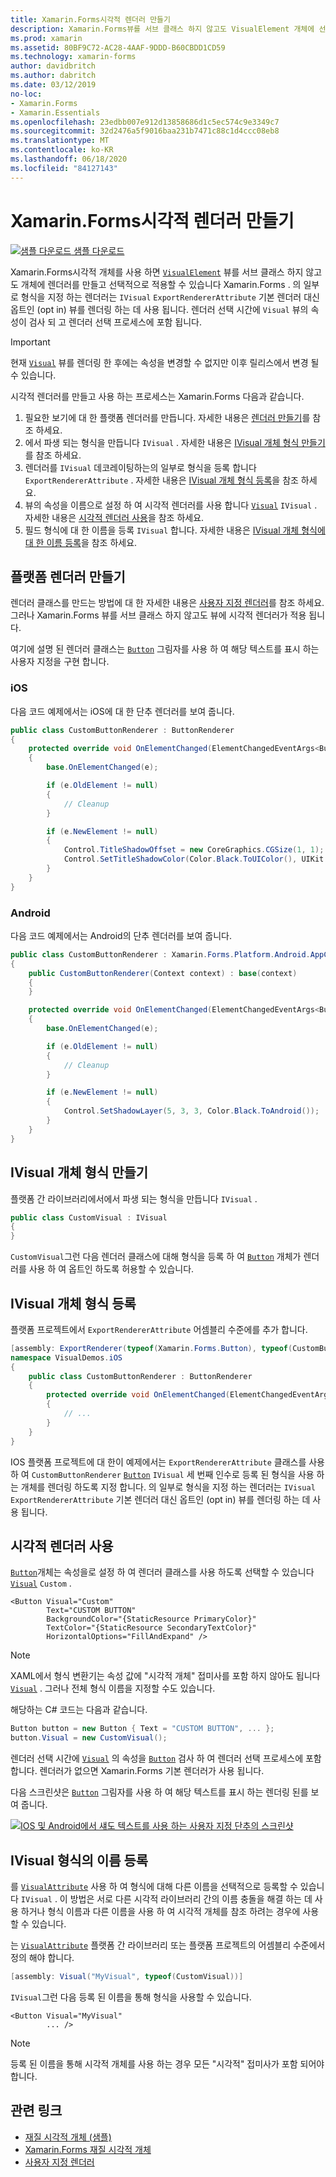 ```yaml
---
title: Xamarin.Forms시각적 렌더러 만들기
description: Xamarin.Forms뷰를 서브 클래스 하지 않고도 VisualElement 개체에 선택적으로 적용 되는 시각적 개체를 만듭니다 Xamarin.Forms .
ms.prod: xamarin
ms.assetid: 80BF9C72-AC28-4AAF-9DDD-B60CBDD1CD59
ms.technology: xamarin-forms
author: davidbritch
ms.author: dabritch
ms.date: 03/12/2019
no-loc:
- Xamarin.Forms
- Xamarin.Essentials
ms.openlocfilehash: 23edbb007e912d13858686d1c5ec574c9e3349c7
ms.sourcegitcommit: 32d2476a5f9016baa231b7471c88c1d4ccc08eb8
ms.translationtype: MT
ms.contentlocale: ko-KR
ms.lasthandoff: 06/18/2020
ms.locfileid: "84127143"
---
```

# <a name="create-a-xamarinforms-visual-renderer"></a>Xamarin.Forms시각적 렌더러 만들기

[![샘플 다운로드](~/media/shared/download.png) 샘플 다운로드](https://docs.microsoft.com/samples/xamarin/xamarin-forms-samples/userinterface-visualdemos)

Xamarin.Forms시각적 개체를 사용 하면 [`VisualElement`](xref:Xamarin.Forms.VisualElement) 뷰를 서브 클래스 하지 않고도 개체에 렌더러를 만들고 선택적으로 적용할 수 있습니다 Xamarin.Forms . 의 일부로 형식을 지정 하는 렌더러는 `IVisual` `ExportRendererAttribute` 기본 렌더러 대신 옵트인 (opt in) 뷰를 렌더링 하는 데 사용 됩니다. 렌더러 선택 시간에 `Visual` 뷰의 속성이 검사 되 고 렌더러 선택 프로세스에 포함 됩니다.

> [!IMPORTANT]
> 현재 [`Visual`](xref:Xamarin.Forms.VisualElement.Visual) 뷰를 렌더링 한 후에는 속성을 변경할 수 없지만 이후 릴리스에서 변경 될 수 있습니다.

시각적 렌더러를 만들고 사용 하는 프로세스는 Xamarin.Forms 다음과 같습니다.

1. 필요한 보기에 대 한 플랫폼 렌더러를 만듭니다. 자세한 내용은 [렌더러 만들기](#create-platform-renderers)를 참조 하세요.
1. 에서 파생 되는 형식을 만듭니다 `IVisual` . 자세한 내용은 [IVisual 개체 형식 만들기](#create-an-ivisual-type)를 참조 하세요.
1. 렌더러를 `IVisual` 데코레이팅하는의 일부로 형식을 등록 합니다 `ExportRendererAttribute` . 자세한 내용은 [IVisual 개체 형식 등록](#register-the-ivisual-type)을 참조 하세요.
1. 뷰의 속성을 이름으로 설정 하 여 시각적 렌더러를 사용 합니다 [`Visual`](xref:Xamarin.Forms.VisualElement.Visual) `IVisual` . 자세한 내용은 [시각적 렌더러 사용](#consume-the-visual-renderer)을 참조 하세요.
1. 필드 형식에 대 한 이름을 등록 `IVisual` 합니다. 자세한 내용은 [IVisual 개체 형식에 대 한 이름 등록](#register-a-name-for-the-ivisual-type)을 참조 하세요.

## <a name="create-platform-renderers"></a>플랫폼 렌더러 만들기

렌더러 클래스를 만드는 방법에 대 한 자세한 내용은 [사용자 지정 렌더러](~/xamarin-forms/app-fundamentals/custom-renderer/index.md)를 참조 하세요. 그러나 Xamarin.Forms 뷰를 서브 클래스 하지 않고도 뷰에 시각적 렌더러가 적용 됩니다.

여기에 설명 된 렌더러 클래스는 [`Button`](xref:Xamarin.Forms.Button) 그림자를 사용 하 여 해당 텍스트를 표시 하는 사용자 지정을 구현 합니다.

### <a name="ios"></a>iOS

다음 코드 예제에서는 iOS에 대 한 단추 렌더러를 보여 줍니다.

```csharp
public class CustomButtonRenderer : ButtonRenderer
{
    protected override void OnElementChanged(ElementChangedEventArgs<Button> e)
    {
        base.OnElementChanged(e);

        if (e.OldElement != null)
        {
            // Cleanup
        }

        if (e.NewElement != null)
        {
            Control.TitleShadowOffset = new CoreGraphics.CGSize(1, 1);
            Control.SetTitleShadowColor(Color.Black.ToUIColor(), UIKit.UIControlState.Normal);
        }
    }
}
```

### <a name="android"></a>Android

다음 코드 예제에서는 Android의 단추 렌더러를 보여 줍니다.

```csharp
public class CustomButtonRenderer : Xamarin.Forms.Platform.Android.AppCompat.ButtonRenderer
{
    public CustomButtonRenderer(Context context) : base(context)
    {
    }

    protected override void OnElementChanged(ElementChangedEventArgs<Button> e)
    {
        base.OnElementChanged(e);

        if (e.OldElement != null)
        {
            // Cleanup
        }

        if (e.NewElement != null)
        {
            Control.SetShadowLayer(5, 3, 3, Color.Black.ToAndroid());
        }
    }
}
```

## <a name="create-an-ivisual-type"></a>IVisual 개체 형식 만들기

플랫폼 간 라이브러리에서에서 파생 되는 형식을 만듭니다 `IVisual` .

```csharp
public class CustomVisual : IVisual
{
}
```

`CustomVisual`그런 다음 렌더러 클래스에 대해 형식을 등록 하 여 [`Button`](xref:Xamarin.Forms.Button) 개체가 렌더러를 사용 하 여 옵트인 하도록 허용할 수 있습니다.

## <a name="register-the-ivisual-type"></a>IVisual 개체 형식 등록

플랫폼 프로젝트에서 `ExportRendererAttribute` 어셈블리 수준에를 추가 합니다.

```csharp
[assembly: ExportRenderer(typeof(Xamarin.Forms.Button), typeof(CustomButtonRenderer), new[] { typeof(CustomVisual) })]
namespace VisualDemos.iOS
{
    public class CustomButtonRenderer : ButtonRenderer
    {
        protected override void OnElementChanged(ElementChangedEventArgs<Button> e)
        {
            // ...
        }
    }
}
```

IOS 플랫폼 프로젝트에 대 한이 예제에서는 `ExportRendererAttribute` 클래스를 사용 하 여 `CustomButtonRenderer` [`Button`](xref:Xamarin.Forms.Button) `IVisual` 세 번째 인수로 등록 된 형식을 사용 하는 개체를 렌더링 하도록 지정 합니다. 의 일부로 형식을 지정 하는 렌더러는 `IVisual` `ExportRendererAttribute` 기본 렌더러 대신 옵트인 (opt in) 뷰를 렌더링 하는 데 사용 됩니다.

## <a name="consume-the-visual-renderer"></a>시각적 렌더러 사용

[`Button`](xref:Xamarin.Forms.Button)개체는 속성을로 설정 하 여 렌더러 클래스를 사용 하도록 선택할 수 있습니다 [`Visual`](xref:Xamarin.Forms.VisualElement.Visual) `Custom` .

```xaml
<Button Visual="Custom"
        Text="CUSTOM BUTTON"
        BackgroundColor="{StaticResource PrimaryColor}"
        TextColor="{StaticResource SecondaryTextColor}"
        HorizontalOptions="FillAndExpand" />
```

> [!NOTE]
> XAML에서 형식 변환기는 속성 값에 "시각적 개체" 접미사를 포함 하지 않아도 됩니다 [`Visual`](xref:Xamarin.Forms.VisualElement.Visual) . 그러나 전체 형식 이름을 지정할 수도 있습니다.

해당하는 C# 코드는 다음과 같습니다.

```csharp
Button button = new Button { Text = "CUSTOM BUTTON", ... };
button.Visual = new CustomVisual();
```

렌더러 선택 시간에 [`Visual`](xref:Xamarin.Forms.VisualElement.Visual) 의 속성을 [`Button`](xref:Xamarin.Forms.Button) 검사 하 여 렌더러 선택 프로세스에 포함 합니다. 렌더러가 없으면 Xamarin.Forms 기본 렌더러가 사용 됩니다.

다음 스크린샷은 [`Button`](xref:Xamarin.Forms.Button) 그림자를 사용 하 여 해당 텍스트를 표시 하는 렌더링 된를 보여 줍니다.

[![IOS 및 Android에서 섀도 텍스트를 사용 하는 사용자 지정 단추의 스크린샷](material-visual-images/custom-button.png "그림자 텍스트가 있는 단추")](material-visual-images/custom-button-large.png#lightbox)

## <a name="register-a-name-for-the-ivisual-type"></a>IVisual 형식의 이름 등록

를 [`VisualAttribute`](xref:Xamarin.Forms.VisualAttribute) 사용 하 여 형식에 대해 다른 이름을 선택적으로 등록할 수 있습니다 `IVisual` . 이 방법은 서로 다른 시각적 라이브러리 간의 이름 충돌을 해결 하는 데 사용 하거나 형식 이름과 다른 이름을 사용 하 여 시각적 개체를 참조 하려는 경우에 사용할 수 있습니다.

는 [`VisualAttribute`](xref:Xamarin.Forms.VisualAttribute) 플랫폼 간 라이브러리 또는 플랫폼 프로젝트의 어셈블리 수준에서 정의 해야 합니다.

```csharp
[assembly: Visual("MyVisual", typeof(CustomVisual))]
```

`IVisual`그런 다음 등록 된 이름을 통해 형식을 사용할 수 있습니다.

```xaml
<Button Visual="MyVisual"
        ... />
```

> [!NOTE]
> 등록 된 이름을 통해 시각적 개체를 사용 하는 경우 모든 "시각적" 접미사가 포함 되어야 합니다.

## <a name="related-links"></a>관련 링크

- [재질 시각적 개체 (샘플)](https://docs.microsoft.com/samples/xamarin/xamarin-forms-samples/userinterface-visualdemos)
- [Xamarin.Forms 재질 시각적 개체](material-visual.md)
- [사용자 지정 렌더러](~/xamarin-forms/app-fundamentals/custom-renderer/index.md)
